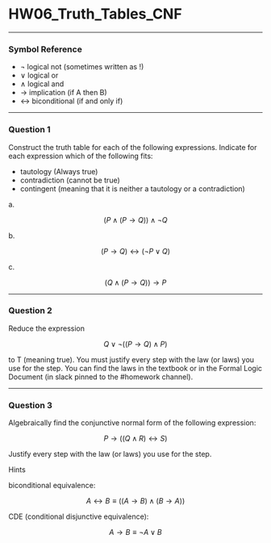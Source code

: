 # HW06_Truth_Tables_CNF
---
### Symbol Reference
- $\lnot$ logical not (sometimes written as !)
- $\lor$ logical or
- $\land$ logical and
- $\rightarrow$ implication (if A then B)
- $\leftrightarrow$ biconditional (if and only if)

---
### Question 1

Construct the truth table for each of the following expressions. Indicate for each expression which of the following fits: 
- tautology (Always true)
- contradiction (cannot be true)
- contingent (meaning that it is neither a tautology or a contradiction)

 a. 

$$(P \land (P \rightarrow Q)) \land \lnot Q$$
  
 b.
 
 $$(P \rightarrow Q) \leftrightarrow (\lnot P \lor Q)$$
 
 c.
 
$$(Q \land (P \rightarrow Q)) \rightarrow P$$

---
### Question 2

Reduce the expression 

$$Q \lor \lnot((P \rightarrow Q) \land P)$$

to T (meaning true). You must justify every step with the law (or laws) you use for the step. You can find the laws in the textbook or in the Formal Logic Document (in slack pinned to the #homework channel).

---
### Question 3

Algebraically find the conjunctive normal form of the following expression:

$$P \rightarrow ((Q \land R) \leftrightarrow S)$$

Justify every step with the law (or laws) you use for the step.

Hints

biconditional equivalence:

$$A \leftrightarrow B \equiv ((A \rightarrow B) \land (B \rightarrow A))$$

CDE (conditional disjunctive equivalence):
 
$$A \rightarrow B \equiv \lnot A \lor B$$
